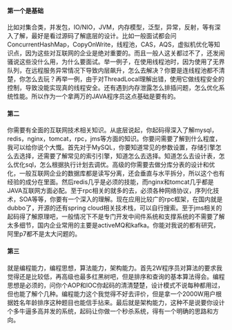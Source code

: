 #### 第一个是基础

​	比如对集合类，并发包，IO/NIO，JVM，内存模型，泛型，异常，反射，等有深入了解，最好是看过源码了解底层的设计。比如一般面试都会问ConcurrentHashMap，CopyOnWrite，线程池，CAS，AQS，虚拟机优化等知识点，因为这些对互联网的企业是绝对重要的。而且一般人这关都过不了，还发闹骚说这些没什么用，为什么要面试。举一例子，在使用线程池时，因为使用了无界队列，在远程服务异常情况下导致内层飙升，怎么去解决？你要是连线程池都不清楚，你怎么去玩？再举一例，由于对ThreadLocal理解出错，使用它做线程安全的控制，导致没能实现真的线程安全。还有遇到内存泄露怎么排插问题，怎么优化系统性能。所以作为一个拿两万的JAVA程序员这点基础是要有的。



#### 第二

​	你需要有全面的互联网技术相关知识。从底层说起，你起码得深入了解mysql，redis，nginx，tomcat，rpc，jms等方面的知识。你要问需要了解到什么程度，我可以给你说个大慨。首先对于MySQL，你要知道常见的参数设置，存储引擎怎么去选择，还需要了解常见的索引引擎，知道怎么去选择。知道怎么去设计表，怎么优化sql，怎么根据执行计划去调优。高级的你需要去做分库分表的设计和优化，一般互联网企业的数据库都是读写分离，还会垂直与水平拆分，所以这个也有经验的成分在里面。然后redis几乎是必须的技能，而nginx和tomcat几乎都是JAVA互联网方面必配。至于rpc相关的就多的去，必须各种网络协议，序列化技术，SOA等等，你要有一个深入的理解。现在应用比较广的rpc框架，在国内就是dubbo了，开源的还有spring cloud相关技术栈，可以自行搜索。至于jms相关的起码得了解原理吧，一般情况下不是专门开发中间件系统和支撑系统的不需要了解太多细节，国内企业常用的主要是activeMQ和kafka。你能对我说的都有研究，阿里p7都不是太大问题的。





#### 第三 

​	就是编程能力，编程思想，算法能力，架构能力。首先2W程序员对算法的要求我觉得还是比较低，再高级也最多红黑树吧，但是排序和查询的基本算法得会。编程思想是必须的，问你个AOP和IOC你起码的清清楚楚，设计模式不说每种都用过，但也能了解个几种。编程能力这个我觉得不好去评价，但是拿一个2000W用户根据姓名年龄排序这种题目也能信手拈来。最后就是架构能力，这种不是说要你设计个多牛逼多高并发的系统，起码让你做一个秒杀系统，得有一个明确的思路和方向。

